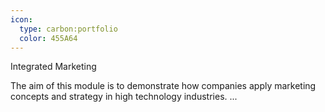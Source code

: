 ```yaml
---
icon:
  type: carbon:portfolio
  color: 455A64
---
```

Integrated Marketing

The aim of this module is to demonstrate how companies apply marketing concepts and strategy in high technology industries. ... 
